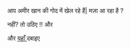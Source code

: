 आप अमीर खान की गोद में खेल रहे हैं|  मज़ा आ रहा है ?

नहीं? तो उठिए !! और 

और  [  यहाँ    ](../actor5/deepika.md)    दबाइए    

